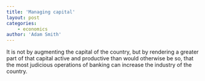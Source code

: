 ```yaml
---
title: 'Managing capital'
layout: post
categories:
    - economics
author: 'Adam Smith'
---
```


It is not by augmenting the capital of the country, but by rendering a greater part of that capital active and productive than would otherwise be so, that the most judicious operations of banking can increase the industry of the country.